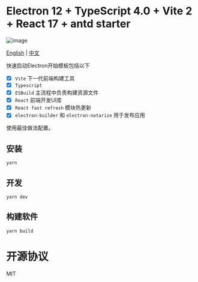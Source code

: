 # Electron 12 + TypeScript 4.0 + Vite 2 + React 17 + antd starter

![image](https://user-images.githubusercontent.com/15929863/116516778-9a5fdd00-a900-11eb-866f-475c16b1fedb.png)

[English](https://github.com/Harhao/electron-vite-react-starter/edit/master/README.md) | [中文](https://github.com/Harhao/electron-vite-react-starter/blob/master/README-zn.md)


快速启动Electron开始模板包括以下
- [x] `Vite` 下一代前端构建工具
- [x] `Typescript`
- [x] `ESBuild` 主流程中负责构建资源文件
- [x] `React` 前端开发UI库
- [x] `React fast refresh` 模块热更新
- [x] `electron-builder` 和 `electron-notarize` 用于发布应用

使用最佳做法配置。

## 安装

`yarn`

## 开发

`yarn dev`

## 构建软件

`yarn build`

# 开源协议

MIT
